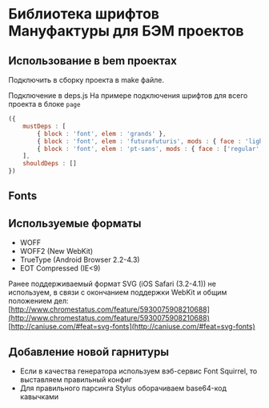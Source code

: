 # Библиотека шрифтов Мануфактуры для БЭМ проектов #


## Использование в bem проектах

Подключить в сборку проекта в make файле.

Подключение в deps.js
На примере подключения шрифтов для всего проекта в блоке `page`
```js
({
    mustDeps : [
        { block : 'font', elem : 'grands' },
        { block : 'font', elem : 'futurafuturis', mods : { face : 'light'} },
        { block : 'font', elem : 'pt-sans', mods : { face : ['regular', 'bold', 'italic']} }
    ],
    shouldDeps : []
})
```

## Fonts

## Используемые форматы ##
* WOFF
* WOFF2 (New WebKit)
* TrueType (Android Browser 2.2-4.3)
* EOT Compressed (IE<9)

Ранее поддерживаемый формат SVG (iOS Safari (3.2-4.1)) не используем, в связи с окончанием поддержки WebKit и общим положением дел:
[http://www.chromestatus.com/feature/5930075908210688](http://www.chromestatus.com/feature/5930075908210688)
[http://caniuse.com/#feat=svg-fonts](http://caniuse.com/#feat=svg-fonts)

## Добавление новой гарнитуры ##
* Если в качества генератора используем вэб-сервис Font Squirrel, то выставляем правильный конфиг
* Для правильного парсинга Stylus оборачиваем base64-код кавычками